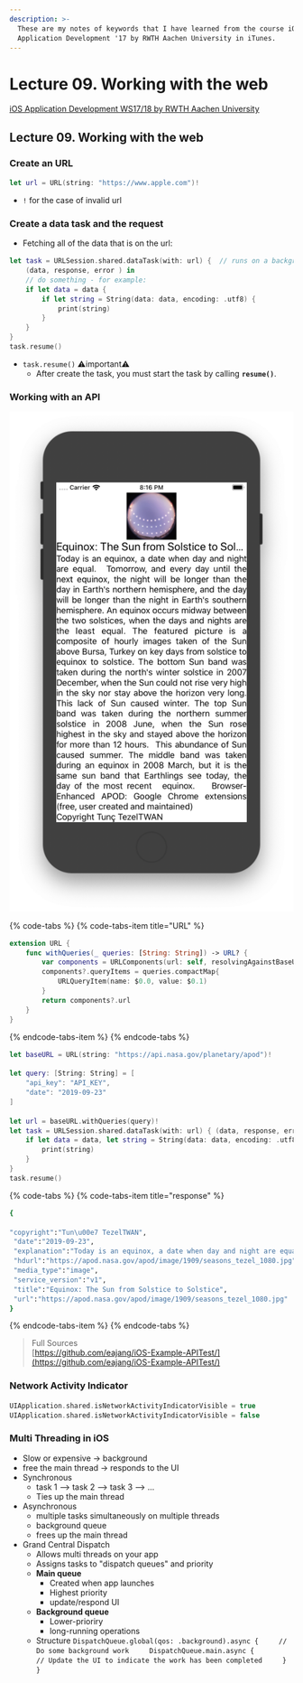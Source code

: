 ```yaml
---
description: >-
  These are my notes of keywords that I have learned from the course iOS
  Application Development '17 by RWTH Aachen University in iTunes.
---
```


# Lecture 09. Working with the web

[iOS Application Development WS17/18 by RWTH Aachen University](https://itunes.apple.com/jm/course/ios-application-development-ws17-18/id1288558355)

## Lecture 09. Working with the web

### Create an URL

```swift
let url = URL(string: "https://www.apple.com")!
```

* `!` for the case of invalid url

### Create a data task and the request

* Fetching all of the data that is on the url:

```swift
let task = URLSession.shared.dataTask(with: url) {  // runs on a background thread
    (data, response, error ) in    
    // do something - for example:
    if let data = data {
        if let string = String(data: data, encoding: .utf8) {
            print(string)
        }
    }
}
task.resume()
```

* `task.resume()` ⚠important⚠ 
  * After create the task, you must start the task by calling **`resume()`**.

### Working with an API

![Demo](../../.gitbook/assets/iphone-8-13.0-2019-09-23-20-04-49.png)

{% code-tabs %}
{% code-tabs-item title="URL" %}
```swift
extension URL {
    func withQueries(_ queries: [String: String]) -> URL? {
        var components = URLComponents(url: self, resolvingAgainstBaseURL: true)
        components?.queryItems = queries.compactMap{
            URLQueryItem(name: $0.0, value: $0.1)
        }
        return components?.url
    }
}
```
{% endcode-tabs-item %}
{% endcode-tabs %}

```swift
let baseURL = URL(string: "https://api.nasa.gov/planetary/apod")!
        
let query: [String: String] = [
    "api_key": "API_KEY",
    "date": "2019-09-23"
]
        
let url = baseURL.withQueries(query)!
let task = URLSession.shared.dataTask(with: url) { (data, response, error) in
    if let data = data, let string = String(data: data, encoding: .utf8) {
        print(string)
    }
}
task.resume()
```

{% code-tabs %}
{% code-tabs-item title="response" %}
```bash
{
 
"copyright":"Tun\u00e7 TezelTWAN",
 "date":"2019-09-23",
 "explanation":"Today is an equinox, a date when day and night are equal.  Tomorrow, and every day until the next equinox, the night will be longer than the day in Earth's northern hemisphere, and the day will be longer than the night in Earth's southern hemisphere. An equinox occurs midway between the two solstices, when the days and nights are the least equal. The featured picture is a composite of hourly images taken of the Sun above Bursa, Turkey on key days from solstice to equinox to solstice. The bottom Sun band was taken during the north's winter solstice in 2007 December, when the Sun could not rise very high in the sky nor stay above the horizon very long.   This lack of Sun caused winter. The top Sun band was taken during the northern summer solstice in 2008 June, when the Sun rose highest in the sky and stayed above the horizon for more than 12 hours.  This abundance of Sun caused summer. The middle band was taken during an equinox in 2008 March, but it is the same sun band that Earthlings see today, the day of the most recent  equinox.   Browser-Enhanced APOD: Google Chrome extensions (free, user created and maintained)",
 "hdurl":"https://apod.nasa.gov/apod/image/1909/seasons_tezel_1080.jpg",
 "media_type":"image",
 "service_version":"v1",
 "title":"Equinox: The Sun from Solstice to Solstice",
 "url":"https://apod.nasa.gov/apod/image/1909/seasons_tezel_1080.jpg"
}
```
{% endcode-tabs-item %}
{% endcode-tabs %}

> Full Sources  
> [https://github.com/eajang/iOS-Example-APITest/](https://github.com/eajang/iOS-Example-APITest/)

### Network Activity Indicator

```swift
UIApplication.shared.isNetworkActivityIndicatorVisible = true
UIApplication.shared.isNetworkActivityIndicatorVisible = false
```

### Multi Threading in iOS

* Slow or expensive -&gt; background
* free the main thread -&gt; responds to the UI
* Synchronous
  * task 1 --&gt; task 2 --&gt; task 3 --&gt; ...
  * Ties up the main thread
* Asynchronous
  * multiple tasks simultaneously on multiple threads
  * background queue
  * frees up the main thread
* Grand Central Dispatch
  * Allows multi threads on your app
  * Assigns tasks to "dispatch queues" and priority
  * **Main queue**
    * Created when app launches
    * Highest priority
    * update/respond UI
  * **Background queue**
    * Lower-prioriry
    * long-running operations
  * Structure `DispatchQueue.global(qos: .background).async {     // Do some background work     DispatchQueue.main.async {         // Update the UI to indicate the work has been completed     }    }` 

